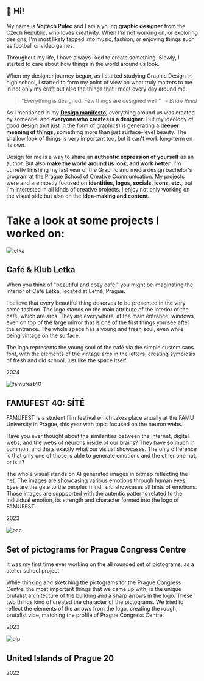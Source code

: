 ## 👋 Hi!

My name is **Vojtěch Pulec** and I am a young **graphic designer** from the Czech Republic, who loves creativity. When I'm not working on, or exploring designs, I'm most likely tapped into music, fashion, or enjoying things such as football or video games.


Throughout my life, I have always liked to create something. Slowly, I started to care about how things in the world around us look. 

When my designer journey began, as I started studying Graphic Design in high school, I started to form my point of view on what truly matters to me in not only my craft but also the things that I meet every day around me.

> “Everything is designed. Few things are designed well.” 
  – *Brian Reed*

As I mentioned in my **[Design manifesto](https://github.com/vojtechpulec/english-for-designers/blob/main/01-design-manifesto/index.md)**, everything around us was created by someone, and **everyone who creates is a designer.** But my ideology of good design (not just in the form of graphics) is generating a **deeper meaning of things,** something more than just surface-level beauty. The shallow look of things is very important too, but it can't work long-term on its own.

Design for me is a way to share an **authentic expression of yourself** as an author. But also **make the world around us look, and work better.** I'm curretly finishing my last year of the Graphic and media design bachelor's program at the Prague School of Creative Communication. My projects were and are mostly focused on **identities, logos, socials, icons, etc.**, but I'm interested in all kinds of creative projects. I enjoy not only working on the visual side but also on the **idea-making and content.** 



# Take a look at some projects I worked on:


![letka](https://github.com/user-attachments/assets/ee8d5542-1bdd-4592-9042-027f16755456)
## Café & Klub Letka
When you think of "beautiful and cozy café," you might be imaginating the interior of Café Letka, located at Letná, Prague.

I believe that every beautiful thing deserves to be presented in the very same fashion. The logo stands on the main attribute of the interior of the café, which are arcs. They are everywhere, at the main entrance, windows, even on top of the large mirror that is one of the first things you see after the entrance. The whole space has a young and fresh soul, even while being vintage on the surface.

The logo represents the young soul of the café via the simple custom sans font, with the elements of the vintage arcs in the letters, creating symbiosis of fresh and old school, just like the space itself.

2024


![famufest40](https://github.com/user-attachments/assets/64866c90-e4df-4c4b-8962-7901f3373adf)
## FAMUFEST 40: SÍTĚ
FAMUFEST is a student film festival which takes place anually at the FAMU University in Prague, this year with topic focused on the neuron webs.

Have you ever thought about the similarities between the internet, digital webs, and the webs of neurons inside of our brains? They have so much in common, and thats exactly what our visiual showcases. The only difference is that only one of those is able to generate emotions and the other one not, or is it? 

The whole visual stands on AI generated images in bitmap reflecting the net. The images are showcasing various emotions through human eyes. Eyes are the gate to the peoples mind, and showcases all hints of emotions. Those images are suppported  with the autentic patterns related to the individual emotion, its strength and character formed into the logo of FAMUFEST.

2023


![pcc](https://github.com/user-attachments/assets/03b20480-51a5-4f7a-a72a-7129af80452f)
## Set of pictograms for Prague Congress Centre
It was my first time ever working on the all rounded set of pictograms, as a atelier school project.

While thinking and sketching the pictograms for the Prague Congress Centre, the most important things that we came up with, is the unique brutalist architecture of the building and a sharp arrows in the logo. These two things kind of created the character of the pictograms. We tried to reflect the elements of the arrows from the logo, creating the rough, brutalist vibe, matching the profile of Prague Congress Centre. 

2023

![uip](https://github.com/user-attachments/assets/f0fcf48e-a282-4725-ac02-e93c69bb3f5f)
## United Islands of Prague 20

2022
